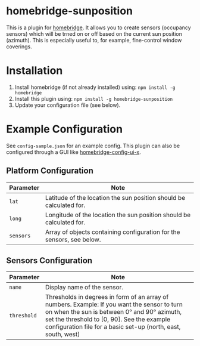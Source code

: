 # homebridge-sunposition

This is a plugin for [homebridge](https://github.com/nfarina/homebridge). It allows you to create sensors (occupancy sensors) which will be trned on or off based on the current sun position (azimuth). This is especially useful to, for example, fine-control window coverings.

# Installation

1.  Install homebridge (if not already installed) using: `npm install -g homebridge`
2.  Install this plugin using: `npm install -g homebridge-sunposition`
3.  Update your configuration file (see below).

# Example Configuration

See `config-sample.json` for an example config. This plugin can also be configured through a GUI like [homebridge-config-ui-x](https://github.com/oznu/homebridge-config-ui-x).

## Platform Configuration

| Parameter | Note                                                                  |
| --------- | --------------------------------------------------------------------- |
| `lat`     | Latitude of the location the sun position should be calculated for.   |
| `long`    | Longitude of the location the sun position should be calculated for.  |
| `sensors` | Array of objects containing configuration for the sensors, see below. |

## Sensors Configuration

| Parameter   | Note                                                                                                                                                                                                                                                        |
| ----------- | ----------------------------------------------------------------------------------------------------------------------------------------------------------------------------------------------------------------------------------------------------------- |
| `name`      | Display name of the sensor.                                                                                                                                                                                                                                 |
| `threshold` | Thresholds in degrees in form of an array of numbers. Example: If you want the sensor to turn on when the sun is between 0° and 90° azimuth, set the threshold to [0, 90]. See the example configuration file for a basic set-up (north, east, south, west) |